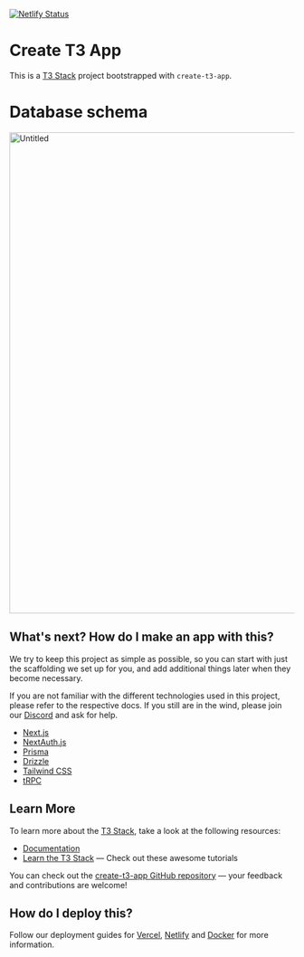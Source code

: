 [![Netlify Status](https://api.netlify.com/api/v1/badges/e4339c30-64ba-4642-bae9-576d0cf12e64/deploy-status)](https://app.netlify.com/projects/incomparable-entremet-4adec4/deploys)
# Create T3 App

This is a [T3 Stack](https://create.t3.gg/) project bootstrapped with `create-t3-app`.

# Database schema
<img width="1046" height="851" alt="Untitled" src="https://github.com/user-attachments/assets/7ee4d8ff-6aaa-4da7-8a8c-3caf5ad1b9b0" />

## What's next? How do I make an app with this?

We try to keep this project as simple as possible, so you can start with just the scaffolding we set up for you, and add additional things later when they become necessary.

If you are not familiar with the different technologies used in this project, please refer to the respective docs. If you still are in the wind, please join our [Discord](https://t3.gg/discord) and ask for help.

- [Next.js](https://nextjs.org)
- [NextAuth.js](https://next-auth.js.org)
- [Prisma](https://prisma.io)
- [Drizzle](https://orm.drizzle.team)
- [Tailwind CSS](https://tailwindcss.com)
- [tRPC](https://trpc.io)

## Learn More

To learn more about the [T3 Stack](https://create.t3.gg/), take a look at the following resources:

- [Documentation](https://create.t3.gg/)
- [Learn the T3 Stack](https://create.t3.gg/en/faq#what-learning-resources-are-currently-available) — Check out these awesome tutorials

You can check out the [create-t3-app GitHub repository](https://github.com/t3-oss/create-t3-app) — your feedback and contributions are welcome!

## How do I deploy this?

Follow our deployment guides for [Vercel](https://create.t3.gg/en/deployment/vercel), [Netlify](https://create.t3.gg/en/deployment/netlify) and [Docker](https://create.t3.gg/en/deployment/docker) for more information.
